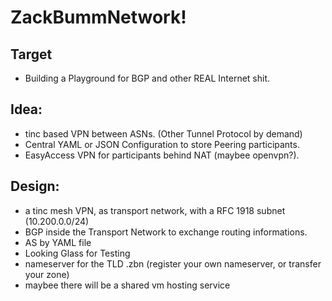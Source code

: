# ZackBummNetwork!

## Target
- Building a Playground for BGP and other REAL Internet shit.

## Idea:
- tinc based VPN between ASNs. (Other Tunnel Protocol by demand)
- Central YAML or JSON Configuration to store Peering participants. 
- EasyAccess VPN for participants behind NAT (maybee openvpn?).

## Design:
- a tinc mesh VPN, as transport network, with a RFC 1918 subnet (10.200.0.0/24)
- BGP inside the Transport Network to exchange routing informations.
- AS by YAML file
- Looking Glass for Testing
- nameserver for the TLD .zbn (register your own nameserver, or transfer your zone)
- maybee there will be a shared vm hosting service
